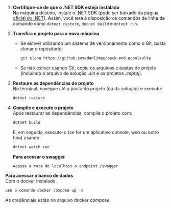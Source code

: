1. **Certifique-se de que o .NET SDK esteja instalado**  
   Na máquina destino, instale o .NET SDK (pode ser baixado da [página oficial do .NET](https://dotnet.microsoft.com/download)). Assim, você terá à disposição os comandos de linha de comando como `dotnet restore`, `dotnet build` e `dotnet run`.

2. **Transfira o projeto para a nova máquina**

   - Se estiver utilizando um sistema de versionamento como o Git, basta clonar o repositório:
     ```bash
     git clone https://github.com/danlimax/back-end-econlsulta
     ```
   - Se não estiver usando Git, copie os arquivos e pastas do projeto (incluindo o arquivo de solução _.sln_ e os projetos _.csproj_).

3. **Restaure as dependências do projeto**  
   No terminal, navegue até a pasta do projeto (ou da solução) e execute:
   ```bash
   dotnet restore
   ```
4. **Compile e execute o projeto**  
    Após restaurar as dependências, compile o projeto com:
   ```bash
   dotnet build
   ```
   E, em seguida, execute-o (se for um aplicativo console, web ou outro tipo) usando:
   ```bash
   dotnet watch run
   ```
   **Para acessar o swagger**
   ```bash
   Acesse a rota do localhost o endpoint /swagger
   ```

**Para acessar o banco de dados**  
 Com o docker instalado.

```bash
use o comando docker compose up -d
```

As credênciais estão no arquivo docker compose.
